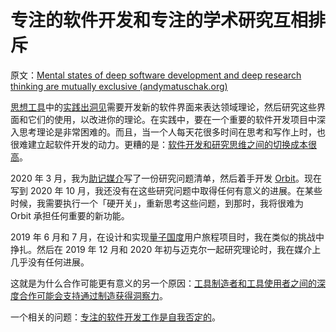 # 专注的软件开发和专注的学术研究互相排斥

原文：[Mental states of deep software development and deep research thinking are mutually exclusive (andymatuschak.org)](https://notes.andymatuschak.org/zQCSSBGrBJazfq3tuJehkf81MsYj6du38Dof)

[思想工具](https://notes.andymatuschak.org/z5YhNc8HVKxjg9a3h3SeCyKqnNDFgiY6WGrM)中的[实践出洞见](https://notes.andymatuschak.org/z7YyAp683VNbTmDG4hx9QFpf5urwxZJpsycS6)需要开发新的软件界面来表达领域理论，然后研究这些界面和它们的使用，以改进你的理论。在实践中，要在一个重要的软件开发项目中深入思考理论是非常困难的。而且，当一个人每天花很多时间在思考和写作上时，也很难建立起软件开发的动力。更糟的是：[软件开发和研究思维之间的切换成本很高](https://notes.andymatuschak.org/z78pmtn8LMt6npZyHciSjVZJdp3u7sin61PzG)。

2020 年 3 月，我为[助记媒介](https://notes.andymatuschak.org/z4rRX3qwSSJRsEkdXKwH2shamgHNeRthrMLiF)写了一份研究问题清单，然后着手开发 [Orbit](https://notes.andymatuschak.org/z72ioKyd4X48WndtAsfkhnKwsD8o5PaaT384o)。现在写到 2020 年 10 月，我还没有在这些研究问题中取得任何有意义的进展。在某些时候，我需要执行一个「硬开关」，重新思考这些问题，到那时，我将很难为 Orbit 承担任何重要的新功能。

2019 年 6 月和 7 月，在设计和实现[量子国度](https://notes.andymatuschak.org/z2fBHADWa93EZTuNzuww7V3Vi587ZyZ4FHTHm)用户旅程项目时，我在类似的挑战中挣扎。然后在 2019 年 12 月和 2020 年初与迈克尔一起研究理论时，我在媒介上几乎没有任何进展。

这就是为什么合作可能更有意义的另一个原因：[工具制造者和工具使用者之间的深度合作可能会支持通过制造获得洞察力](https://notes.andymatuschak.org/z7PLEhbuGGhQx3o5oxpSD8oMxEHJXxZGUxBWD)。

一个相关的问题：[专注的软件开发工作是自我否定的](https://notes.andymatuschak.org/z5XqtTcnfBVUBRVFjxY2S1MqAAJDpE2ffyuZZ)。